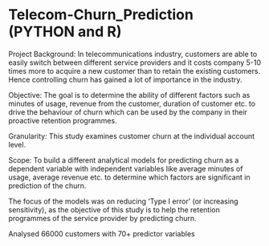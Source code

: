 # Telecom-Churn_Prediction (PYTHON and R)

Project Background: In telecommunications industry, customers are able to easily switch between different service providers and it costs company 5-10 times more to acquire a new customer than to retain the existing customers. Hence controlling churn has gained a lot of importance in the industry.

Objective: The goal is to determine the ability of different factors such as minutes of usage, revenue from the customer, duration of customer etc. to drive the behaviour of churn which can be used by the company in their proactive retention programmes. 

Granularity: This study examines customer churn at the individual account level.

Scope: To build a different analytical models for predicting churn as a dependent variable with independent variables like average minutes of usage, average revenue etc. to determine which factors are significant in prediction of the churn.  

The focus of the models was on reducing ‘Type I error’ (or increasing sensitivity),  as the objective of this study is to help the retention programmes of the service provider by predicting churn.

Analysed 66000 customers with 70+ predictor variables
